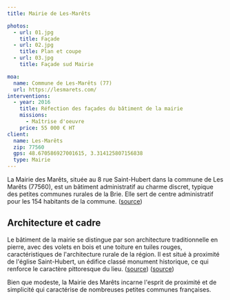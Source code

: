 ```yaml
---
title: Mairie de Les-Marêts

photos:
  - url: 01.jpg
    title: Façade
  - url: 02.jpg
    title: Plan et coupe
  - url: 03.jpg
    title: Façade sud Mairie

moa:
  name: Commune de Les-Marêts (77)
  url: https://lesmarets.com/
interventions:
  - year: 2016
    title: Réfection des façades du bâtiment de la mairie
    missions:
      - Maîtrise d'oeuvre
    price: 55 000 € HT
client:
  name: Les-Marêts
  zip: 77560
  gps: 48.670586927001615, 3.314125807156838
  type: Mairie
---
```


La Mairie des Marêts, située au 8 rue Saint-Hubert dans la commune de Les Marêts
(77560), est un bâtiment administratif au charme discret, typique des petites
communes rurales de la Brie. Elle sert de centre administratif pour les 154
habitants de la commune.
([source](https://fr.wikipedia.org/wiki/Les_Mar%C3%AAts))

## Architecture et cadre

Le bâtiment de la mairie se distingue par son architecture traditionnelle en
pierre, avec des volets en bois et une toiture en tuiles rouges,
caractéristiques de l'architecture rurale de la région. Il est situé à proximité
de l'église Saint-Hubert, un édifice classé monument historique, ce qui renforce
le caractère pittoresque du lieu.
([source](https://archives.seine-et-marne.fr/fr/larchitecture-rurale))
([source](https://provins.net/decouvrir-visiter/destination-le-provinois/eglise-saint-hubert-des-marets/?utm_source=chatgpt.com))

Bien que modeste, la Mairie des Marêts incarne l'esprit de proximité et de
simplicité qui caractérise de nombreuses petites communes françaises.
